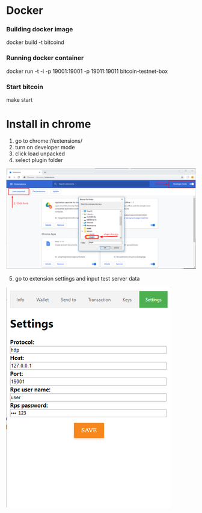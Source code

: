 #  Docker

### Building docker image
docker build -t bitcoind

### Running docker container
docker run -t -i -p 19001:19001 -p 19011:19011 bitcoin-testnet-box

### Start bitcoin
make start

#  Install in chrome
1. go to chrome://extensions/
2. turn on developer mode
3. click load unpacked
4. select plugin folder

![alt text](https://raw.githubusercontent.com/Angelo-Caduto/bitcoin_rpc_chrome_extention/master/img/chrome.png)

5. go to extension settings and input test server data

![alt text](https://raw.githubusercontent.com/Angelo-Caduto/bitcoin_rpc_chrome_extention/master/img/settings.png)
